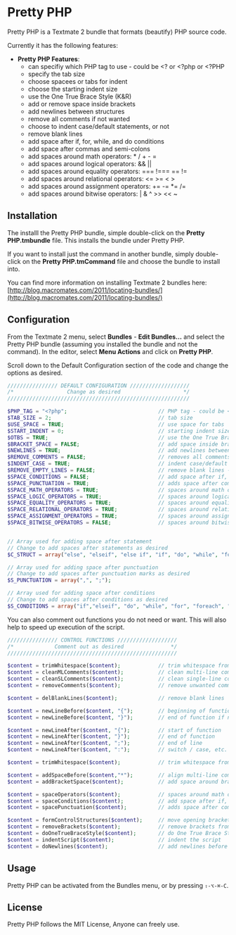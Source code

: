 Pretty PHP
============

Pretty PHP is a Textmate 2 bundle that formats (beautify) PHP source code.

Currently it has the following features:

- **Pretty PHP Features**:
	-  can specifiy which PHP tag to use - could be &lt;? or &lt;?php or &lt;?PHP
	- specify the tab size
	- choose spacees or tabs for indent 
	- choose the starting indent size 
	- use the One True Brace Style (K&amp;R)
	- add or remove space inside brackets
	- add newlines between structures
	- remove all comments if not wanted
	- choose to indent case/default statements, or not
	- remove blank lines
	- add space after if, for, while,  and do conditions
	- add space after commas and semi-colons
	- add spaces around math operators: * / + - =
	- add spaces around logical operators: &amp;&amp; ||
	- add spaces around equality operators: === !=== == !=
	- add spaces around relational operators: &lt;= &gt;= &lt; &gt;
	- add spaces around assignment operators: += -= *= /=
	- add spaces around bitwise operators: | &amp; ^ &gt;&gt; &lt;&lt; ~



Installation
------------

The installl the Pretty PHP bundle, simple double-click on the **Pretty PHP.tmbundle** file. This installs the bundle under Pretty PHP. 

If you want to install just the command in another bundle, simply double-click on the **Pretty PHP.tmCommand** file and choose the bundle to install into.

You can find more information on installing Textmate 2 bundles here: [http://blog.macromates.com/2011/locating-bundles/](http://blog.macromates.com/2011/locating-bundles/)

Configuration
----------------
From the Textmate 2 menu, select **Bundles** - **Edit Bundles...** and select the Pretty PHP bundle (assuming you installed the bundle and not the command). In the editor, select **Menu Actions** and click on **Pretty PHP**.

Scroll down to the Default Configuration section of the code and change the options as desired.

```php
//////////////// DEFAULT CONFIGURATION ///////////////////
/*                 Change as desired                    */
//////////////////////////////////////////////////////////

$PHP_TAG = "<?php";                             // PHP tag - could be <? or <?php or <?PHP
$TAB_SIZE = 2;                                  // tab size
$USE_SPACE = TRUE;                              // use space for tabs 
$START_INDENT = 0;                              // starting indent size 
$OTBS = TRUE;                                   // use the One True Brace Style (K&amp;R)
$BRACKET_SPACE = FALSE;                         // add space inside brackets
$NEWLINES = TRUE;                               // add newlines between structures
$REMOVE_COMMENTS = FALSE;                       // removes all comments
$INDENT_CASE = TRUE;                            // indent case/default statements
$REMOVE_EMPTY_LINES = FALSE;                    // remove blank lines - even if newlines were added
$SPACE_CONDITIONS = FALSE;                      // add space after if, for, while, do
$SPACE_PUNCTUATION = TRUE;                      // adds space after commas and semi-colons
$SPACE_MATH_OPERATORS = TRUE;                   // spaces around math operators: * / + - =
$SPACE_LOGIC_OPERATORS = TRUE;                  // spaces around logical operators: &amp;&amp; ||
$SPACE_EQUALITY_OPERATORS = TRUE;               // spaces around equality operators: === !=== == !=
$SPACE_RELATIONAL_OPERATORS = TRUE;             // spaces around relational operators: <= >= < >
$SPACE_ASSIGNMENT_OPERATORS = TRUE;             // spaces around assignment operators: += -= *= /=
$SPACE_BITWISE_OPERATORS = FALSE;               // spaces around bitwise operators: | &amp; ^ >> << ~


// Array used for adding space after statement
// Change to add spaces after statements as desired
$C_STRUCT = array("else", "elseif", "else if", "if", "do", "while", "for", "foreach", "switch");

// Array used for adding space after punctuation
// Change to add spaces after punctuation marks as desired
$S_PUNCTUATION = array(",", ";");

// Array used for adding space after conditions
// Change to add spaces after conditions as desired
$S_CONDITIONS = array("if","elseif", "do", "while", "for", "foreach", "switch");

```

You can also comment out functions you do not need or want. This will also help to speed up execution of the script.
```php
//////////////// CONTROL FUNCTIONS ///////////////////
/*             Comment out as desired               */
//////////////////////////////////////////////////////

$content = trimWhitespace($content);            // trim whitespace from lines
$content = cleanMLComments($content);           // clean multi-line comments
$content = cleanSLComments($content);           // clean single-line comments
$content = removeComments($content);            // remove unwanted comments

$content = delBlankLines($content);             // remove blank lines

$content = newLineBefore($content, "{");        // beginning of function
$content = newLineBefore($content, "}");        // end of function if not on own line

$content = newLineAfter($content, "{");         // start of function
$content = newLineAfter($content, "}");         // end of function
$content = newLineAfter($content, ";");         // end of line
$content = newLineAfter($content, ":");         // switch / case, etc.

$content = trimWhitespace($content);            // trim whitespace from lines

$content = addSpaceBefore($content,"*");        // align multi-line comment
$content = addBracketSpace($content);           // add space around brackets

$content = spaceOperators($content);            // spaces around math operators
$content = spaceConditions($content);           // add space after if, for, while, do
$content = spacePunctuation($content);          // adds space after commas and semi-colons

$content = formControlStructures($content);     // move opening brackets to end of lines
$content = removeBrackets($content);            // remove brackets from require/include statements
$content = doOneTrueBraceStyle($content);       // do One True Brace Style
$content = indentScript($content);              // indent the script
$content = doNewlines($content);                // add newlines before functions
```

Usage
-----
Pretty PHP can be activated from the Bundles menu, or by pressing `⇧-⌥-⌘-C`.

License
---------
Pretty PHP follows the MIT License, Anyone can freely use.

